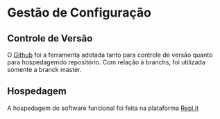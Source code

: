 # Gestão de Configuração

## Controle de Versão

O [Github](https://github.com) foi a ferramenta adotada tanto para controle de versão quanto para hospedagemdo 
repositório. Com relação à branchs, foi utilizada somente a branck master.


## Hospedagem

A hospedagem do software funcional foi feita na plataforma [Repl.it](https://replit.com/~?from=landing)
